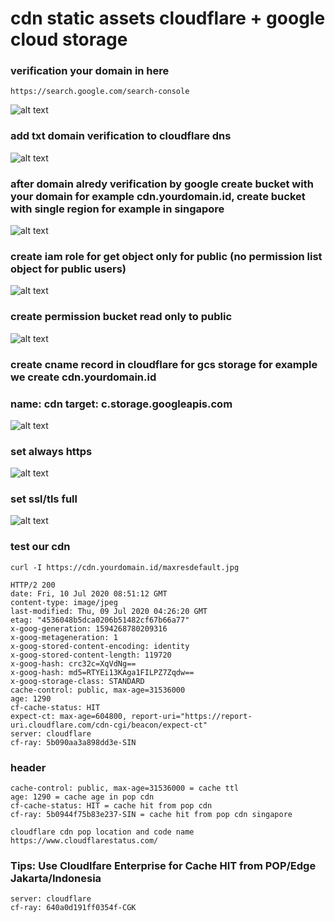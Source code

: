 # cdn static assets cloudflare + google cloud storage

### verification your domain in here
```
https://search.google.com/search-console
```
![alt text](https://i.imgur.com/lg0wqCI.png)

### add txt domain verification to cloudflare dns
![alt text](https://i.imgur.com/aUbAVse.png)

### after domain alredy verification by google create bucket with your domain for example cdn.yourdomain.id, create bucket with single region for example in singapore
![alt text](https://i.imgur.com/pusX8XZ.png)

### create iam role for get object only for public (no permission list object for public users)
![alt text](https://i.imgur.com/OKTkiea.png)

### create permission bucket read only to public
![alt text](https://i.imgur.com/ff91hso.png)

### create cname record in cloudflare for gcs storage for example we create cdn.yourdomain.id
### name: cdn target: c.storage.googleapis.com
![alt text](https://i.imgur.com/V9ZkW2l.png)

### set always https
![alt text](https://i.imgur.com/eiR59Yp.png)

### set ssl/tls full
![alt text](https://i.imgur.com/GhikuKR.png)

### test our cdn
```
curl -I https://cdn.yourdomain.id/maxresdefault.jpg
```
```
HTTP/2 200 
date: Fri, 10 Jul 2020 08:51:12 GMT
content-type: image/jpeg
last-modified: Thu, 09 Jul 2020 04:26:20 GMT
etag: "4536048b5dca0206b51482cf67b66a77"
x-goog-generation: 1594268780209316
x-goog-metageneration: 1
x-goog-stored-content-encoding: identity
x-goog-stored-content-length: 119720
x-goog-hash: crc32c=XqVdNg==
x-goog-hash: md5=RTYEi13KAga1FILPZ7Zqdw==
x-goog-storage-class: STANDARD
cache-control: public, max-age=31536000
age: 1290
cf-cache-status: HIT
expect-ct: max-age=604800, report-uri="https://report-uri.cloudflare.com/cdn-cgi/beacon/expect-ct"
server: cloudflare
cf-ray: 5b090aa3a898dd3e-SIN
```
### header
```
cache-control: public, max-age=31536000 = cache ttl
age: 1290 = cache age in pop cdn
cf-cache-status: HIT = cache hit from pop cdn
cf-ray: 5b0944f75b83e237-SIN = cache hit from pop cdn singapore
```
```
cloudflare cdn pop location and code name
https://www.cloudflarestatus.com/
```

### Tips: Use Cloudlfare Enterprise for Cache HIT from POP/Edge Jakarta/Indonesia
```
server: cloudflare
cf-ray: 640a0d191ff0354f-CGK
```

